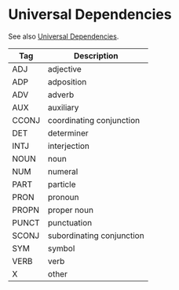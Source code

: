 <!--
# ========================================================================
# Copyright 2020 hankcs
#
# Licensed under the Apache License, Version 2.0 (the "License");
# you may not use this file except in compliance with the License.
# You may obtain a copy of the License at
#
#     http://www.apache.org/licenses/LICENSE-2.0
#
# Unless required by applicable law or agreed to in writing, software
# distributed under the License is distributed on an "AS IS" BASIS,
# WITHOUT WARRANTIES OR CONDITIONS OF ANY KIND, either express or implied.
# See the License for the specific language governing permissions and
# limitations under the License.
#
# The above copyright notice and this permission notice shall be included in all
# copies or substantial portions of the Software.
# ========================================================================
-->

# Universal Dependencies

See also [Universal Dependencies](https://universaldependencies.org/u/pos/).

| Tag        | Description                                  |
|------------|----------------------------------------------|
| ADJ   | adjective                 |
| ADP   | adposition                |
| ADV   | adverb                    |
| AUX   | auxiliary                 |
| CCONJ | coordinating conjunction  |
| DET   | determiner                |
| INTJ  | interjection              |
| NOUN  | noun                      |
| NUM   | numeral                   |
| PART  | particle                  |
| PRON  | pronoun                   |
| PROPN | proper noun               |
| PUNCT | punctuation               |
| SCONJ | subordinating conjunction |
| SYM   | symbol                    |
| VERB  | verb                      |
| X     | other                     |